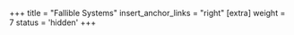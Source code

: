 +++
title = "Fallible Systems"
insert_anchor_links = "right"
[extra]
weight = 7
status = 'hidden'
+++
